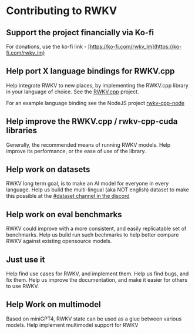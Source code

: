# Contributing to RWKV

## Support the project financially via Ko-fi

For donations, use the ko-fi link - [https://ko-fi.com/rwkv_lm](https://ko-fi.com/rwkv_lm)

## Help port X language bindings for RWKV.cpp

Help integrate RWKV to new places, by implementing the RWKV.cpp library in your language of choice. See the [RWKV.cpp](https://github.com/saharNooby/rwkv.cpp) project.

For an example language binding see the NodeJS project [rwkv-cpp-node](https://www.npmjs.com/package/rwkv-cpp-node)

## Help improve the RWKV.cpp / rwkv-cpp-cuda libraries

Generally, the recommended means of running RWKV models. Help improve its performance, or the ease of use of the library.

## Help work on datasets

RWKV long term goal, is to make an AI model for everyone in every language. Help us build the multi-lingual (aka NOT english) dataset to make this possible at the [#dataset channel in the discord](https://discord.gg/uMpzuDwcu5)

## Help work on eval benchmarks

RWKV could improve with a more consistent, and easily replicatable set of benchmarks. Help us build run such bechmarks to help better compare RWKV against existing opensource models.

## Just use it

Help find use cases for RWKV, and implement them. Help us find bugs, and fix them. Help us improve the documentation, and make it easier for others to use RWKV.

## Help Work on multimodel

Based on miniGPT4, RWKV state can be used as a glue between various models. Help implement multimodel support for RWKV
